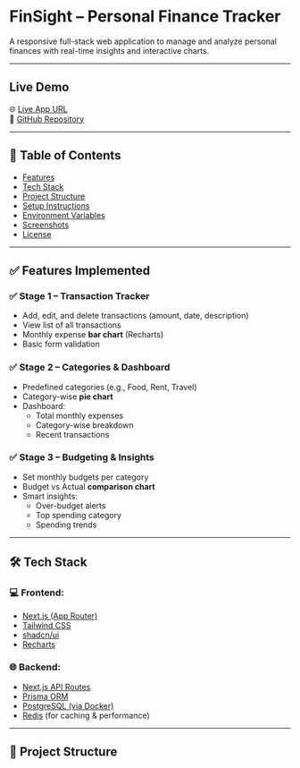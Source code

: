 #  FinSight – Personal Finance Tracker

A responsive full-stack web application to manage and analyze personal finances with real-time insights and interactive charts.

---

##  Live Demo

🌐 [Live App URL](https://your-vercel-deployment.vercel.app)  
📁 [GitHub Repository](https://github.com/akshitkuma/finsight-tracker)

---

## 📌 Table of Contents

- [Features](#features)
- [Tech Stack](#tech-stack)
- [Project Structure](#project-structure)
- [Setup Instructions](#setup-instructions)
- [Environment Variables](#environment-variables)
- [Screenshots](#screenshots)
- [License](#license)

---

## ✅ Features Implemented

### ✅ Stage 1 – Transaction Tracker
- Add, edit, and delete transactions (amount, date, description)
- View list of all transactions
- Monthly expense **bar chart** (Recharts)
- Basic form validation

### ✅ Stage 2 – Categories & Dashboard
- Predefined categories (e.g., Food, Rent, Travel)
- Category-wise **pie chart**
- Dashboard:
  - Total monthly expenses
  - Category-wise breakdown
  - Recent transactions

### ✅ Stage 3 – Budgeting & Insights
- Set monthly budgets per category
- Budget vs Actual **comparison chart**
- Smart insights:
  - Over-budget alerts
  - Top spending category
  - Spending trends

---

## 🛠 Tech Stack

### 💻 Frontend:
- [Next.js (App Router)](https://nextjs.org/docs)
- [Tailwind CSS](https://tailwindcss.com/)
- [shadcn/ui](https://ui.shadcn.com/)
- [Recharts](https://recharts.org/)

### 🌐 Backend:
- [Next.js API Routes](https://nextjs.org/docs/app/building-your-application/routing/api-routes)
- [Prisma ORM](https://www.prisma.io/)
- [PostgreSQL (via Docker)](https://hub.docker.com/_/postgres)
- [Redis](https://redis.io/) (for caching & performance)

---

## 🧾 Project Structure


